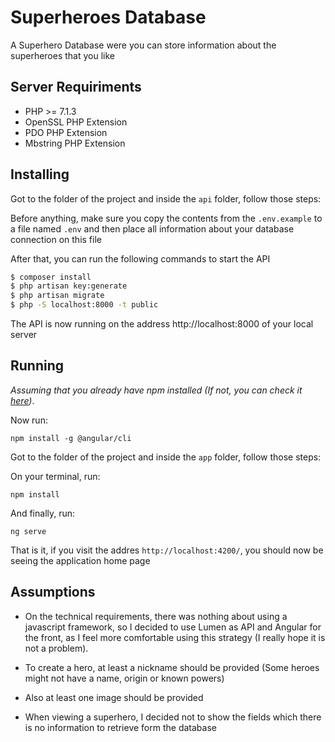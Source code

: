# Superheroes Database
A Superhero Database were you can store information about the superheroes that you like

## Server Requiriments
 * PHP >= 7.1.3
 * OpenSSL PHP Extension
 * PDO PHP Extension
 * Mbstring PHP Extension

## Installing
Got to the folder of the project and inside the `api` folder, follow those steps: 

Before anything, make sure you copy the contents from the `.env.example` to a file named `.env` and then place all information about your database connection on this file

After that, you can run the following commands to start the API

```sh
$ composer install
$ php artisan key:generate
$ php artisan migrate
$ php -S localhost:8000 -t public
```
The API is now running on the address http://localhost:8000 of your local server

## Running
*Assuming that you already have npm installed (If not, you can check it [here](https://www.npmjs.com/get-npm))*.

Now run:
```
npm install -g @angular/cli
```

Got to the folder of the project and inside the `app` folder, follow those steps:

On your terminal, run: 
```
npm install
```

And finally, run:
```
ng serve
```

That is it, if you visit the addres `http://localhost:4200/`, you should now be seeing the application home page



## Assumptions
* On the technical requirements, there was nothing about using a javascript framework, so I decided to use Lumen as API and Angular for the front, 
as I feel more comfortable using this strategy (I really hope it is not a problem).

* To create a hero, at least a nickname should be provided (Some heroes might not have a name, origin or known powers)
* Also at least one image should be provided
* When viewing a superhero, I decided not to show the fields which there is no information to retrieve form the database
    
